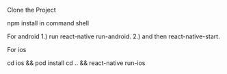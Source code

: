 Clone the Project

npm install in command shell

For android
1.) run react-native run-android.
2.) and then react-native-start.

For ios

cd ios && pod install
cd .. && react-native run-ios
